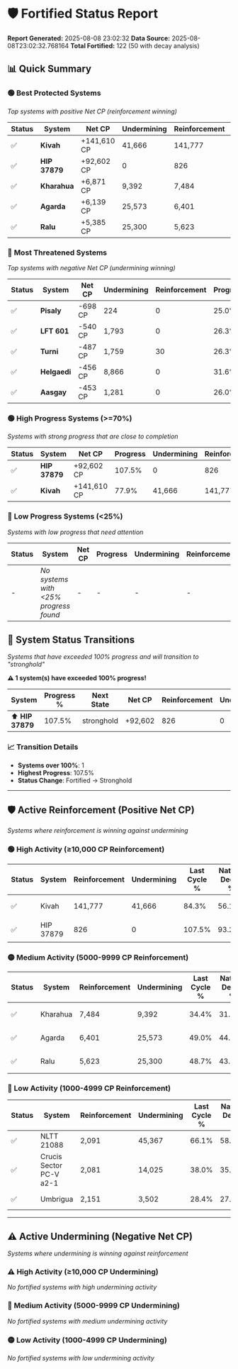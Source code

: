 # 🛡️ Fortified Status Report

**Report Generated:** 2025-08-08 23:02:32
**Data Source:** 2025-08-08T23:02:32.768164
**Total Fortified:** 122 (50 with decay analysis)

## 📊 Quick Summary

### 🟢 **Best Protected Systems**
*Top systems with positive Net CP (reinforcement winning)*

| Status | System | Net CP | Undermining | Reinforcement | Progress |
|--------|--------|--------|-------------|---------------|----------|
| ✅ | **Kivah** | +141,610 CP | 41,666 | 141,777 | 77.9% |
| ✅ | **HIP 37879** | +92,602 CP | 0 | 826 | 107.5% |
| ✅ | **Kharahua** | +6,871 CP | 9,392 | 7,484 | 33.0% |
| ✅ | **Agarda** | +6,139 CP | 25,573 | 6,401 | 45.1% |
| ✅ | **Ralu** | +5,385 CP | 25,300 | 5,623 | 44.8% |

### 🔴 **Most Threatened Systems**
*Top systems with negative Net CP (undermining winning)*

| Status | System | Net CP | Undermining | Reinforcement | Progress |
|--------|--------|--------|-------------|---------------|----------|
| ✅ | **Pisaly** | -698 CP | 224 | 0 | 25.0% |
| ✅ | **LFT 601** | -540 CP | 1,793 | 0 | 26.3% |
| ✅ | **Turni** | -487 CP | 1,759 | 30 | 26.3% |
| ✅ | **Helgaedi** | -456 CP | 8,866 | 0 | 31.6% |
| ✅ | **Aasgay** | -453 CP | 1,281 | 0 | 26.0% |

### 🟢 **High Progress Systems (>=70%)**
*Systems with strong progress that are close to completion*

| Status | System | Net CP | Progress | Undermining | Reinforcement |
|--------|--------|--------|----------|-------------|---------------|
| ✅ | **HIP 37879** | +92,602 CP | 107.5% | 0 | 826 |
| ✅ | **Kivah** | +141,610 CP | 77.9% | 41,666 | 141,777 |

### 🔴 **Low Progress Systems (<25%)**
*Systems with low progress that need attention*

| Status | System | Net CP | Progress | Undermining | Reinforcement |
|--------|--------|--------|----------|-------------|---------------|
| - | *No systems with <25% progress found* | - | - | - | - |
## 🔄 System Status Transitions  
*Systems that have exceeded 100% progress and will transition to "stronghold"*

**⚠️ 1 system(s) have exceeded 100% progress!**

| System | Progress % | Next State | Net CP | Reinforcement | Undermining | 
|--------|------------|-------------|--------|---------------|-------------|
| ⬆️ **HIP 37879** | 107.5% | stronghold | +92,602 | 826 | 0 |

### 📈 Transition Details
- **Systems over 100%**: 1
- **Highest Progress**: 107.5%
- **Status Change**: Fortified → Stronghold

---

## 🛡️ Active Reinforcement (Positive Net CP)
*Systems where reinforcement is winning against undermining*

### 🟢 High Activity (≥10,000 CP Reinforcement)

| Status | System | Reinforcement | Undermining | Last Cycle % | Natural Decay % | Current Progress % | Current CP | Net CP | Activity |
|--------|--------|---------------|-------------|--------------|-----------------|-------------------|------------|--------|----------|
| ✅ | Kivah | 141,777 | 41,666 | 84.3% | 56.11% | 77.9% | 506,350 | +141,610 | 🟢 High Reinforcement |
| ✅ | HIP 37879 | 826 | 0 | 107.5% | 93.25% | 107.5% | 698,750 | +92,602 | 🟢 High Reinforcement |

### 🟡 Medium Activity (5000-9999 CP Reinforcement)

| Status | System | Reinforcement | Undermining | Last Cycle % | Natural Decay % | Current Progress % | Current CP | Net CP | Activity |
|--------|--------|---------------|-------------|--------------|-----------------|-------------------|------------|--------|----------|
| ✅ | Kharahua | 7,484 | 9,392 | 34.4% | 31.94% | 33.0% | 214,500 | +6,871 | 🟡 Medium Reinforcement |
| ✅ | Agarda | 6,401 | 25,573 | 49.0% | 44.16% | 45.1% | 293,150 | +6,139 | 🟡 Medium Reinforcement |
| ✅ | Ralu | 5,623 | 25,300 | 48.7% | 43.97% | 44.8% | 291,199 | +5,385 | 🟡 Medium Reinforcement |

### 🔴 Low Activity (1000-4999 CP Reinforcement)

| Status | System | Reinforcement | Undermining | Last Cycle % | Natural Decay % | Current Progress % | Current CP | Net CP | Activity |
|--------|--------|---------------|-------------|--------------|-----------------|-------------------|------------|--------|----------|
| ✅ | NLTT 21088 | 2,091 | 45,367 | 66.1% | 58.81% | 59.1% | 384,150 | +1,875 | 🔵 Low Reinforcement |
| ✅ | Crucis Sector PC-V a2-1 | 2,081 | 14,025 | 38.0% | 35.54% | 35.8% | 232,700 | +1,702 | 🔵 Low Reinforcement |
| ✅ | Umbrigua | 2,151 | 3,502 | 28.4% | 27.65% | 27.9% | 181,349 | +1,618 | 🔵 Low Reinforcement |


---

## ⚠️ Active Undermining (Negative Net CP)
*Systems where undermining is winning against reinforcement*

### ⚠️ High Activity (≥10,000 CP Undermining)

*No fortified systems with high undermining activity*

### 🔶 Medium Activity (5000-9999 CP Undermining)

*No fortified systems with medium undermining activity*

### 🟡 Low Activity (1000-4999 CP Undermining)

*No fortified systems with low undermining activity*
